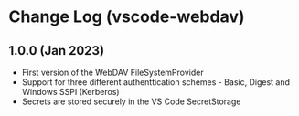 # Change Log (vscode-webdav)

## 1.0.0 (Jan 2023)

* First version of the WebDAV FileSystemProvider
* Support for three different authenttication schemes - Basic, Digest and Windows SSPI (Kerberos)
* Secrets are stored securely in the VS Code SecretStorage
